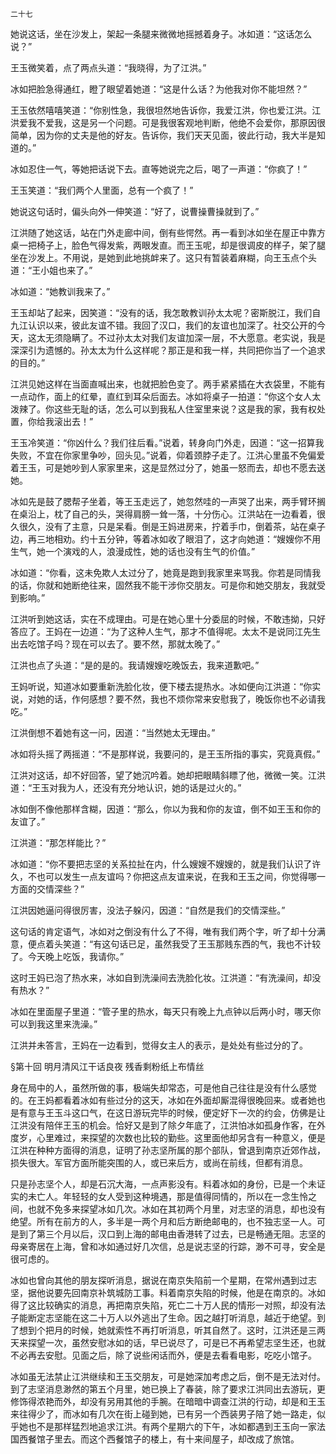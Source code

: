     二十七 

   她说这话，坐在沙发上，架起一条腿来微微地摇撼着身子。冰如道：“这话怎么说？”

   王玉微笑着，点了两点头道：“我晓得，为了江洪。”

   冰如把脸急得通红，瞪了眼望着她道：“这是什么话？为他我对你不能坦然？”

   王玉依然嘻嘻笑道：“你别性急，我很坦然地告诉你，我爱江洪，你也爱江洪。江洪爱我不爱我，这是另一个问题。可是我很客观地判断，他绝不会爱你，那原因很简单，因为你的丈夫是他的好友。告诉你，我们天天见面，彼此行动，我大半是知道的。”

   冰如忍住一气，等她把话说下去。直等她说完之后，喝了一声道：“你疯了！”

   王玉笑道：“我们两个人里面，总有一个疯了！”

   她说这句话时，偏头向外一伸笑道：“好了，说曹操曹操就到了。”

   江洪随了她这话，站在门外走廊中间，倒有些愕然。再一看到冰如坐在屋正中靠方桌一把椅子上，脸色气得发紫，两眼发直。而王玉呢，却是很调皮的样子，架了腿坐在沙发上。不用说，是她到此地挑衅来了。这只有暂装着麻糊，向王玉点个头道：“王小姐也来了。”

   冰如道：“她教训我来了。”

   王玉却站了起来，因笑道：“没有的话，我怎敢教训孙太太呢？密斯脱江，我们自九江认识以来，彼此友谊不错。我回了汉口，我们的友谊也加深了。社交公开的今天，这太无须隐瞒了。不过孙太太对我们友谊加深一层，不大愿意。老实说，我是深深引为遗憾的。孙太太为什么这样呢？那正是和我一样，共同把你当了一个追求的目的。”

   江洪见她这样在当面直喊出来，也就把脸色变了。两手紧紧插在大衣袋里，不能有一点动作，面上的红晕，直红到耳朵后面去。冰如将桌子一拍道：“你这个女人太泼辣了。你这些无耻的话，怎么可以到我私人住室里来说？这是我的家，我有权处置，你给我滚出去！”

   王玉冷笑道：“你凶什么？我们往后看。”说着，转身向门外走，因道：“这一招算我失败，不宜在你家里争吵，回头见。”说着，仰着颈脖子走了。江洪心里虽不免偏爱着王玉，可是她吵到人家家里来，这是显然过分了，她虽一怒而去，却也不愿去送她。

   冰如先是鼓了腮帮子坐着，等王玉走远了，她忽然哇的一声哭了出来，两手臂环搁在桌沿上，枕了自己的头，哭得肩膀一耸一落，十分伤心。江洪站在一边看着，很久很久，没有了主意，只是呆看。倒是王妈进房来，拧着手巾，倒着茶，站在桌子边，再三地相劝。约十五分钟，等着冰如收了眼泪了，这才向她道：“嫂嫂你不用生气，她一个演戏的人，浪漫成性，她的话也没有生气的价值。”

   冰如道：“你看，这未免欺人太过分了，她竟是跑到我家里来骂我。你若是同情我的话，你就和她断绝往来，固然我不能干涉你交朋友。可是你和她交朋友，我就受到影响。”

   江洪听到她这话，实在不成理由。可是在她心里十分委屈的时候，不敢违拗，只好答应了。王妈在一边道：“为了这种人生气，那才不值得呢。太太不是说同江先生出去吃馆子吗？现在可以去了。要不然，那就太晚了。”

   江洪也点了头道：“是的是的。我请嫂嫂吃晚饭去，我来道歉吧。”

   王妈听说，知道冰如要重新洗脸化妆，便下楼去提热水。冰如便向江洪道：“你实说，对她的话，作何感想？要不然，我也不烦你常来安慰我了，晚饭你也不必请我吃。”

   江洪倒想不着她有这一问，因道：“当然她太无理由。”

   冰如将头摇了两摇道：“不是那样说，我要问的，是王玉所指的事实，究竟真假。”

   江洪对这话，却不好回答，望了她沉吟着。她却把眼睛斜瞟了他，微微一笑。江洪道：“王玉对我为人，还没有充分地认识，她的话是过火的。”

   冰如倒不像他那样含糊，因道：“那么，你以为我和你的友谊，倒不如王玉和你的友谊了。”

   江洪道：“那怎样能比？”

   冰如道：“你不要把志坚的关系拉扯在内，什么嫂嫂不嫂嫂的，就是我们认识了许久，不也可以发生一点友谊吗？你把这点友谊来说，在我和王玉之间，你觉得哪一方面的交情深些？”

   江洪因她逼问得很厉害，没法子躲闪，因道：“自然是我们的交情深些。”

   这句话的肯定语气，冰如对之倒没有什么了不得，唯有我们两个字，听了却十分满意，便点着头笑道：“有这句话已足，虽然我受了王玉那贱东西的气，我也不计较了。今天晚上吃饭，我请你。”

   这时王妈已泡了热水来，冰如自到洗澡间去洗脸化妆。江洪道：“有洗澡间，却没有热水？”

   冰如在里面屋子里道：“管子里的热水，每天只有晚上九点钟以后两小时，哪天你可以到我这里来洗澡。”

   江洪并未答言，王妈在一边看到，觉得女主人的表示，是处处有些过分的了。

   §第十回 明月清风江干话良夜 残香剩粉纸上布情丝

   身在局中的人，虽然所做的事，极端失却常态，可是他自己往往是没有什么感觉的。在王妈都看着冰如有些过分的这天，冰如在外面却厮混得很晚回来。或者她也是有意与王玉斗这口气，在这日游玩完毕的时候，便定好下一次的约会，仿佛是让江洪没有陪伴王玉的机会。恰好又是到了除夕年底了，江洪怕冰如孤身作客，在外度岁，心里难过，来探望的次数也比较的勤些。这里面他却另含有一种意义，便是江洪在种种方面得的消息，证明了孙志坚所属的那个部队，曾退到南京近郊作战，损失很大。军官方面所能突围的人，或已来后方，或尚在前线，但都有消息。

   只是孙志坚个人，却是石沉大海，一点声影没有。料着冰如的身份，已是一个未证实的未亡人。年轻轻的女人受到这种境遇，那是值得同情的，所以在一念生怜之间，也就不免多来探望冰如几次。冰如在其初两个月里，对志坚的消息，却也没有绝望。所有在前方的人，多半是一两个月和后方断绝邮电的，也不独志坚一人。可是到了第三个月以后，汉口到上海的邮电由香港转了过去，已是畅通无阻。志坚的母亲寄居在上海，曾和冰如通过好几次信，总是说志坚的行踪，渺不可寻，安全是很可虑的。

   冰如也曾向其他的朋友探听消息，据说在南京失陷前一个星期，在常州遇到过志坚，据他说要先回南京补筑城防工事。料着南京失陷的时候，他是在南京的。冰如得了这比较确实的消息，再把南京失陷，死亡二十万人民的情形一对照，却没有法子能断定志坚能在这二十万人以外逃出了生命。因之越打听消息，越近于绝望。到了想到个把月的时候，她就索性不再打听消息，听其自然了。这时，江洪还是三两天来探望一次，虽然安慰冰如的话，早已说尽了，可是已不再希望志坚生还，也就不必再去安慰。见面之后，除了说些闲话而外，便是去看看电影，吃吃小馆子。

   冰如虽无法禁止江洪继续和王玉交朋友，可是她深加考虑之后，倒不是无法对付。到了志坚消息渺然的第五个月里，她已换上了春装，除了要求江洪同出去游玩，更修饰得浓艳而外，却没有另用其他的手腕。在暗暗中调查江洪的行动，却是和王玉来往得少了，而冰如有几次在街上碰到她，已有另一个西装男子陪了她一路走，似乎她也不是那样猛烈地追求江洪。有两个星期六的下午，冰如都遇到王玉向一家法国西餐馆子里去。而这个西餐馆子的楼上，有十来间屋子，却改成了旅馆。

